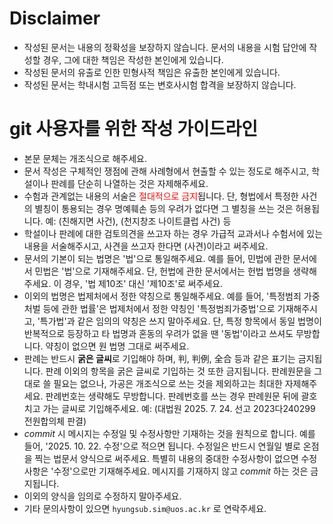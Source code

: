 # Disclaimer
* 작성된 문서는 내용의 정확성을 보장하지 않습니다. 문서의 내용을 시험 답안에 작성할 경우, 그에 대한 책임은 작성한 본인에게 있습니다.
* 작성된 문서의 유출로 인한 민형사적 책임은 유출한 본인에게 있습니다.
* 작성된 문서는 학내시험 고득점 또는 변호사시험 합격을 보장하지 않습니다.

# git 사용자를 위한 작성 가이드라인
* 본문 문체는 개조식으로 해주세요.
* 문서 작성은 구체적인 쟁점에 관해 사례형에서 현출할 수 있는 정도로 해주시고, 학설이나 판례를 단순히 나열하는 것은 자제해주세요.
* 수험과 관계없는 내용의 서술은 <span style="color:red">절대적으로 금지</span>됩니다. 단, 형법에서 특정한 사건의 별칭이 통용되는 경우 명예훼손 등의 우려가 없다면 그 별칭을 쓰는 것은 허용됩니다. 예: (친해지면 사건), (천지창조 나이트클럽 사건) 등
* 학설이나 판례에 대한 검토의견을 쓰고자 하는 경우 가급적 교과서나 수험서에 있는 내용을 서술해주시고, 사견을 쓰고자 한다면 (사견)이라고 써주세요.
* 문서의 기본이 되는 법명은 '법'으로 통일해주세요. 예를 들어, 민법에 관한 문서에서 민법은 '법'으로 기재해주세요. 단, 헌법에 관한 문서에서는 헌법 법명을 생략해주세요. 이 경우, '법 제10조' 대신 '제10조'로 써주세요.
* 이외의 법명은 법제처에서 정한 약칭으로 통일해주세요. 예를 들어, '특정범죄 가중처벌 등에 관한 법률'은 법제처에서 정한 약칭인 '특정범죄가중법'으로 기재해주시고, '특가법'과 같은 임의의 약칭은 쓰지 말아주세요. 단, 특정 항목에서 동일 법명이 반복적으로 등장하고 타 법명과 혼동의 우려가 없을 땐 '동법'이라고 쓰셔도 무방합니다. 약칭이 없으면 원 법명 그대로 써주세요.
* 판례는 반드시 **굵은 글씨**로 기입해야 하며, 判, 判例, 全合 등과 같은 표기는 금지됩니다. 판례 이외의 항목을 굵은 글씨로 기입하는 것 또한 금지됩니다. 판례원문을 그대로 쓸 필요는 없으나, 가공은 개조식으로 쓰는 것을 제외하고는 최대한 자제해주세요. 판례번호는 생략해도 무방합니다. 판례번호를 쓰는 경우 판례원문 뒤에 괄호 치고 가는 글씨로 기입해주세요. 예: (대법원 2025. 7. 24. 선고 2023다240299 전원합의체 판결)
* *commit* 시 메시지는 수정일 및 수정사항만 기재하는 것을 원칙으로 합니다. 예를 들어, '2025. 10. 22. 수정'으로 적으면 됩니다. 수정일은 반드시 연월일 별로 온점을 찍는 법문서 양식으로 써주세요. 특별히 내용의 중대한 수정사항이 없으면 수정사항은 '수정'으로만 기재해주세요. 메시지를 기재하지 않고 *commit* 하는 것은 금지됩니다.
* 이외의 양식을 임의로 수정하지 말아주세요.
* 기타 문의사항이 있으면 `hyungsub.sim@uos.ac.kr` 로 연락주세요.